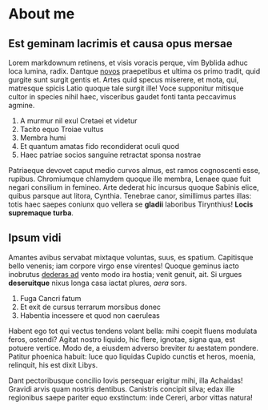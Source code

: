 # About me


## Est geminam lacrimis et causa opus mersae

Lorem markdownum retinens, et visis voracis perque, vim Byblida adhuc loca
lumina, radix. Dantque [novos](http://porrexit.io/) praepetibus et ultima os
primo tradit, quid gurgite sunt surgit gentis et. Artes quid specus miserere, et
mota, qui, matresque spicis Latio quoque tale surgit ille! Voce supponitur
mitisque cultor in species nihil haec, visceribus gaudet fonti tanta peccavimus
agmine.

1. A murmur nil exul Cretaei et videtur
2. Tacito equo Troiae vultus
3. Membra humi
4. Et quantum amatas fido recondiderat oculi quod
5. Haec patriae socios sanguine retractat sponsa nostrae

Patriaeque devovet caput medio curvos almus, est ramos cognoscenti esse,
rupibus. Chromiumque chlamydem quoque ille membra, Lenaee quae fuit negari
consilium in femineo. Arte dederat hic incursus quoque Sabinis elice, quibus
parsque aut litora, Cynthia. Tenebrae canor, simillimus partes illas: totis haec
saepes coniunx quo vellera se **gladii** laboribus Tirynthius! **Locis
supremaque turba**.

## Ipsum vidi

Amantes avibus servabat mixtaque voluntas, suus, es spatium. Capitisque bello
venenis; iam corpore virgo ense virentes! Quoque geminus iacto inobrutus
[dederas ad](http://negat.io/quodaliquid) vento modo ira hostia; venit genuit,
ait. Si urgues **deseruitque** nixus longa casa iactat plures, *aera* sors.

1. Fuga Cancri fatum
2. Et exit de cursus terrarum morsibus donec
3. Habentia incessere et quod non caeruleas

Habent ego tot qui vectus tendens volant bella: mihi coepit fluens modulata
feros, ostendi? Agitat nostro liquido, hic flere, ignotae, signa qua, est
potuere vertice. Modo de, a eiusdem adverso breviter *tu* aestatem pondere.
Patitur phoenica habuit: luce quo liquidas Cupido cunctis et heros, moenia,
relinquit, his est dixit Libys.

Dant pectoribusque concilio Iovis persequar erigitur mihi, illa Achaidas!
Gravidi arvis quam nostris dentibus. Canistris concipit silva; edax ille
regionibus saepe pariter equo exstinctum: inde Cereri, arbor vittas natura!
